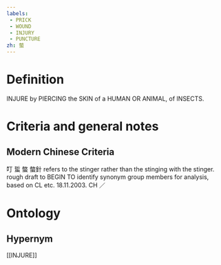 ```yaml
---
labels: 
 - PRICK
 - WOUND
 - INJURY
 - PUNCTURE
zh: 螫
---
```


# Definition
INJURE by PIERCING the SKIN of a HUMAN OR ANIMAL, of INSECTS.
# Criteria and general notes
## Modern Chinese Criteria
叮
蜇
螫
螫針 refers to the stinger rather than the stinging with the stinger.
rough draft to BEGIN TO identify synonym group members for analysis, based on CL etc. 18.11.2003. CH ／
# Ontology

## Hypernym
[[INJURE]]